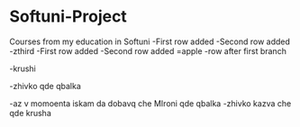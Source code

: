 # Softuni-Project
Courses from my education in Softuni
-First row added
-Second row added
-zthird
-First row added
-Second row added
=apple
-row after first branch

-krushi


-zhivko qde qbalka



-az v momoenta iskam da dobavq che MIroni qde qbalka
-zhivko kazva che qde krusha

